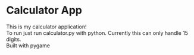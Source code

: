 <h1>Calculator App</h1>
<p>This is my calculator application!<br>
To run just run calculator.py with python. Currently this can only handle 15 digits. <br>
Built with pygame</p>
